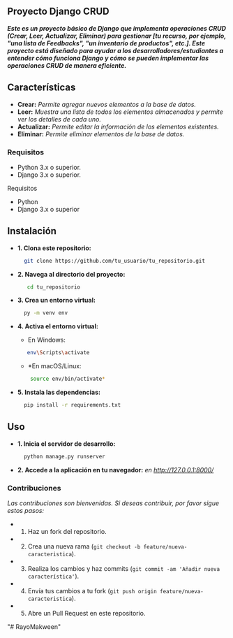 ## Proyecto Django CRUD
***Este es un proyecto básico de Django que implementa operaciones CRUD (Crear, Leer, Actualizar, Eliminar) para gestionar [tu recurso, por ejemplo, "una lista de Feedbacks", "un inventario de productos", etc.]. Este proyecto está diseñado para ayudar a los desarrolladores/estudiantes a entender cómo funciona Django y cómo se pueden implementar las operaciones CRUD de manera eficiente.***

## Características
- **Crear:** *Permite agregar nuevos elementos a la base de datos.*
- **Leer:** *Muestra una lista de todos los elementos almacenados y permite ver los detalles de cada uno.*
- **Actualizar:** *Permite editar la información de los elementos existentes.*
- **Eliminar:** *Permite eliminar elementos de la base de datos.*

  
### Requisitos
- Python 3.x o superior.
- Django 3.x o superior.


Requisitos

- Python 
- Django 3.x o superior

## Instalación

- **1. Clona este repositorio:**
  ```bash
    git clone https://github.com/tu_usuario/tu_repositorio.git
  ```
- **2. Navega al directorio del proyecto:**
  ```bash
     cd tu_repositorio
  ```
- **3. Crea un entorno virtual:**
  ```bash
    py -m venv env
  ```
- **4. Activa el entorno virtual:**
  
    - En Windows:
     ```bash
        env\Scripts\activate
     ```
     - *En macOS/Linux:
    ```bash
        source env/bin/activate*
    ```
      
- **5. Instala las dependencias:**
  ```bash
    pip install -r requirements.txt
  ```

  
## Uso

- **1. Inicia el servidor de desarrollo:**
  ```bash
    python manage.py runserver
  ```
- **2. Accede a la aplicación en tu navegador:** *en http://127.0.0.1:8000/*

### Contribuciones

*Las contribuciones son bienvenidas. Si deseas contribuir, por favor sigue estos pasos:*

- 1. Haz un fork del repositorio.
- 2. Crea una nueva rama (`git checkout -b feature/nueva-caracteristica`).
- 3. Realiza los cambios y haz commits (`git commit -am 'Añadir nueva característica'`).
- 4. Envía tus cambios a tu fork (`git push origin feature/nueva-caracteristica`).
- 5. Abre un Pull Request en este repositorio.




"# RayoMakween" 
